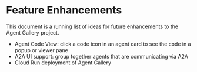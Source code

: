 # Feature Enhancements

This document is a running list of ideas for future enhancements to the Agent Gallery project.

- Agent Code View: click a code icon in an agent card to see the code in a popup or viewer pane
- A2A UI support: group together agents that are communicating via A2A
- Cloud Run deployment of Agent Gallery
